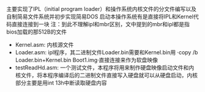 主要实现了IPL（initial program loader）和操作系统内核文件的分文件编写以及自制简易文件系统并初步实现简易DOS
启动本操作系统有是直接将IPL和Kernel代码直接连接到一块
注：到此不理解ipl和mbr区别，文中提到的mbr和ipl都是指bios加载的那512B的文件

- Kernel.asm: 内核源文件
- Loader.asm: ipl程序，其二进制文件Loader.bin需要和Kernel.bin用 ·copy /b Loader.bin+Kernel.bin Boot1.img·直接连接来作为软盘映像
- testReadHd.asm: 一个测试文件，本程序将用来制作硬盘映像启动文件和内核文件，将本程序编译后的二进制文件直接写入硬盘就可以从硬盘启动，内核部分主要是用int 13h中断读取硬盘内容

